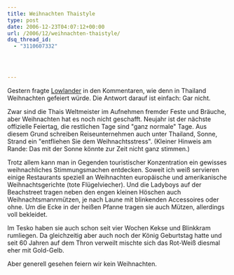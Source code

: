 ```yaml
---
title: Weihnachten Thaistyle
type: post
date: 2006-12-23T04:07:12+00:00
url: /2006/12/weihnachten-thaistyle/
dsq_thread_id:
  - "3110607332"




---
```

Gestern fragte [Lowlander][1] in den Kommentaren, wie denn in Thailand Weihnachten gefeiert würde. Die Antwort darauf ist einfach: Gar nicht.

Zwar sind die Thais Weltmeister im Aufnehmen fremder Feste und Bräuche, aber Weihnachten hat es noch nicht geschafft. Neujahr ist der nächste offizielle Feiertag, die restlichen Tage sind "ganz normale" Tage. Aus diesem Grund schreiben Reiseunternehmen auch unter Thailand, Sonne, Strand ein "entfliehen Sie dem Weihnachtsstress". (Kleiner Hinweis am Rande: Das mit der Sonne könnte zur Zeit nicht ganz stimmen.)

Trotz allem kann man in Gegenden touristischer Konzentration ein gewisses weihnachliches Stimmungsmachen entdecken. Soweit ich weiß servieren einige Restaurants speziell an Weihnachten europäische und amerikanische Weihnachtsgerichte (tote Flügelviecher). Und die Ladyboys auf der Beachstreet tragen neben den engen kleinen Höschen auch Weihnachtsmannmützen, je nach Laune mit blinkenden Accessoires oder ohne. Um die Ecke in der heißen Pfanne tragen sie auch Mützen, allerdings voll bekleidet.

Im Tesko haben sie auch schon seit vier Wochen Kekse und Blinkkram rumliegen. Da gleichzeitig aber auch noch der König Geburtstag hatte und seit 60 Jahren auf dem Thron verweilt mischte sich das Rot-Weiß diesmal eher mit Gold-Gelb.

Aber generell gesehen feiern wir kein Weihnachten.

 [1]: http://die.schreibbloga.de/weblog/1054/sturm-und-wellengang#c000905
